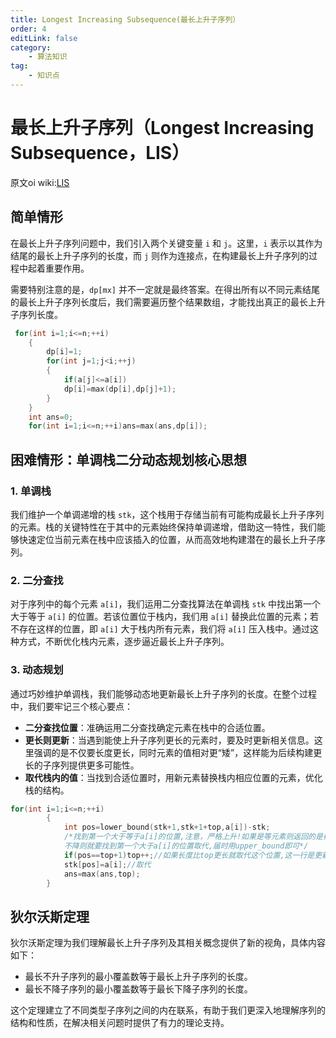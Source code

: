 ```yaml
---
title: Longest Increasing Subsequence(最长上升子序列）
order: 4
editLink: false
category:
    - 算法知识
tag:
    - 知识点
---
```

# 最长上升子序列（Longest Increasing Subsequence，LIS）
原文oi wiki:[LIS](https://oi-wiki.org/dp/basic/)
## 简单情形
在最长上升子序列问题中，我们引入两个关键变量 `i` 和 `j`。这里，`i` 表示以其作为结尾的最长上升子序列的长度，而 `j` 则作为连接点，在构建最长上升子序列的过程中起着重要作用。

需要特别注意的是，`dp[mx]` 并不一定就是最终答案。在得出所有以不同元素结尾的最长上升子序列长度后，我们需要遍历整个结果数组，才能找出真正的最长上升子序列长度。
```cpp
 for(int i=1;i<=n;++i)
    {
    	dp[i]=1;
    	for(int j=1;j<i;++j)
    	{
    		if(a[j]<=a[i])
    		dp[i]=max(dp[i],dp[j]+1);
    	}
    }
    int ans=0;
    for(int i=1;i<=n;++i)ans=max(ans,dp[i]);
```
## 困难情形：单调栈二分动态规划核心思想

### 1. 单调栈
我们维护一个单调递增的栈 `stk`，这个栈用于存储当前有可能构成最长上升子序列的元素。栈的关键特性在于其中的元素始终保持单调递增，借助这一特性，我们能够快速定位当前元素在栈中应该插入的位置，从而高效地构建潜在的最长上升子序列。

### 2. 二分查找
对于序列中的每个元素 `a[i]`，我们运用二分查找算法在单调栈 `stk` 中找出第一个大于等于 `a[i]` 的位置。若该位置位于栈内，我们用 `a[i]` 替换此位置的元素；若不存在这样的位置，即 `a[i]` 大于栈内所有元素，我们将 `a[i]` 压入栈中。通过这种方式，不断优化栈内元素，逐步逼近最长上升子序列。

### 3. 动态规划
通过巧妙维护单调栈，我们能够动态地更新最长上升子序列的长度。在整个过程中，我们要牢记三个核心要点：
- **二分查找位置**：准确运用二分查找确定元素在栈中的合适位置。
- **更长则更新**：当遇到能使上升子序列更长的元素时，要及时更新相关信息。这里强调的是不仅要长度更长，同时元素的值相对更“矮”，这样能为后续构建更长的子序列提供更多可能性。
- **取代栈内的值**：当找到合适位置时，用新元素替换栈内相应位置的元素，优化栈的结构。
```cpp
for(int i=1;i<=n;++i)
	    {
	    	int pos=lower_bound(stk+1,stk+1+top,a[i])-stk;
	    	/*找到第一个大于等于a[i]的位置,注意，严格上升!如果是等元素则返回的是栈顶也就不会是top+1,如果题目说的是
	    	不降则就要找到第一个大于a[i]的位置取代,届时用upper_bound即可*/
	    	if(pos==top+1)top++;//如果长度比top更长就取代这个位置,这一行是更新最大长度
	    	stk[pos]=a[i];//取代
	    	ans=max(ans,top);
	    }
```
## 狄尔沃斯定理
狄尔沃斯定理为我们理解最长上升子序列及其相关概念提供了新的视角，具体内容如下：
- 最长不升子序列的最小覆盖数等于最长上升子序列的长度。
- 最长不降子序列的最小覆盖数等于最长下降子序列的长度。

这个定理建立了不同类型子序列之间的内在联系，有助于我们更深入地理解序列的结构和性质，在解决相关问题时提供了有力的理论支持。 